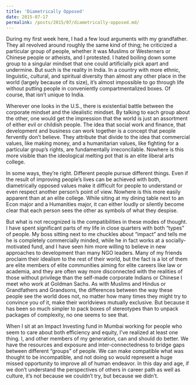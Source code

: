 ```yaml
---
title: 'Diametrically Opposed'
date: 2015-07-17
permalink: /posts/2015/07/diametrically-opposed.md/
---
```


During my first week here, I had a few loud arguments with my grandfather. They all revolved around roughly the same kind of thing; he criticized a particular group of people, whether it was Muslims or Westerners or Chinese people or atheists, and I protested. I hated boiling down some group to a singular mindset that one could artificially pick apart and undermine. But such is the reality in India. In a country with more ethnic, linguistic, cultural, and
spiritual diversity than almost any other place in the world (largely because of its size), it’s almost impossible to go through life without putting people in conveniently compartmentalized boxes. Of course, that isn’t unique to India.

Wherever one looks in the U.S., there is existential battle between the corporate mindset and the idealistic mindset. By talking to each group about the other, one would get the impression that the world is just an assortment of either evil or childish people. The idea that social work and finance, that development and business can work together is a concept that people fervently don’t believe. They attribute that divide to the idea that commercial values, like making money, and
a humanitarian values, like fighting for a particular group’s rights, are fundamentally irreconcilable. Nowhere is this more visible than the ideological melting pot that is an elite liberal arts college.

In some ways, they’re right. Different people pursue different things. Even if the result of improving people’s lives can be achieved with both, diametrically opposed values make it difficult for people to understand or even respect another person’s point of view. Nowhere is this more easily apparent than at an elite college. While siting at my dining table next to an Econ major and a Humanities major, it can either loudly or silently become clear that each person sees
the other as symbols of what they despise.

But what is not recognized is the compatibilities in these modes of thought. I have spent significant parts of my life in close quarters with both “types” of people. My boss sitting next to me chuckles about “impact” and tells me he is completely commercially minded, while he in fact works at a socially-motivated fund, and I have seen him more willing to believe in new approaches to development than many NGO leaders. Many of my friends proclaim their idealism to the rest of their
world, but the fact is a lot of them are elite members of elite communities aiming for elite careers like law or academia, and they are often way more disconnected with the realities of those without privilege than the self-made corporate Indians or Chinese I meet who work at Goldman Sachs. As with Muslims and Hindus or Grandfathers and Grandsons, the differences between the way these people see the world does not, no matter how many times they might try to convince you of it, make
their worldviews mutually exclusive. But because it has been so much simpler to pack boxes of stereotypes than to unpack packages of complexity, no one seems to see that.

When I sit at an Impact Investing fund in Mumbai working for people who seem to care about both efficiency and equity, I’ve realized at least one thing. I, and other members of my generation, can and should do better. We have the resources and exposure and inter-connectedness to bridge gaps between different “groups” of people. We can make compatible what was thought to be incompatible, and not doing so would represent a huge missed opportunity to improve all of human endeavor.
In this day and age, if we don’t understand the perspectives of others in career path as well as culture, it’s not because we couldn’t try, but because we didn’t.
